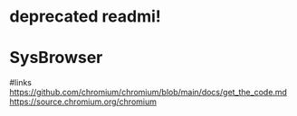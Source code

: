 # deprecated readmi!


# SysBrowser

#links 
https://github.com/chromium/chromium/blob/main/docs/get_the_code.md
https://source.chromium.org/chromium
